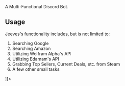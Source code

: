 <snippet>
  <content><![CDATA[
# ${1:Project Name}

A Multi-Functional Discord Bot.

## Usage

Jeeves's functionality includes, but is not limited to:

1. Searching Google
2. Searching Amazon
3. Utilizing Wolfram Alpha's API
4. Utilizing Edamam's API
5. Grabbing Top Sellers, Current Deals, etc. from Steam
6. A few other small tasks


]]></content>
</snippet>